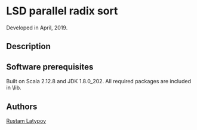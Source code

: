 # LSD parallel radix sort

Developed in April, 2019.

## Description



## Software prerequisites

Built on Scala 2.12.8 and JDK 1.8.0_202. All required packages are included in \lib.


## Authors

[Rustam Latypov](mailto:rustam.latypov@aalto.fi)